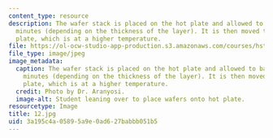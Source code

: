 ```yaml
---
content_type: resource
description: The wafer stack is placed on the hot plate and allowed to bake for several
  minutes (depending on the thickness of the layer). It is then moved to the second
  plate, which is at a higher temperature.
file: https://ol-ocw-studio-app-production.s3.amazonaws.com/courses/hst-410j-projects-in-microscale-engineering-for-the-life-sciences-spring-2007/3a195c4a05895a9e0ad627babbb051b5_12.jpg
file_type: image/jpeg
image_metadata:
  caption: The wafer stack is placed on the hot plate and allowed to bake for several
    minutes (depending on the thickness of the layer). It is then moved to the second
    plate, which is at a higher temperature.
  credit: Photo by Dr. Aranyosi.
  image-alt: Student leaning over to place wafers onto hot plate.
resourcetype: Image
title: 12.jpg
uid: 3a195c4a-0589-5a9e-0ad6-27babbb051b5
---
```

